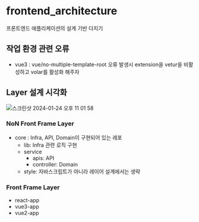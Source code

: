 # frontend_architecture
프론트엔드 애플리케이션의 설계 기반 다지기

## 작업 환경 관련 오류
- vue3 : vue/no-multiple-template-root 오류 발생시 extension을 vetur을 비활성하고 volar를 활성화 해주자

## Layer 설계 시각화

![스크린샷 2024-01-24 오후 11 01 58](https://github.com/deokyeong93/frontend_architecture/assets/66895208/b101216e-3d0f-4aa5-8f18-5d08ad42f50b)

### NoN Front Frame Layer
- core : Infra, API, Domain이 구현되어 있는 레포
  - lib: Infra 관련 로직 구현
  - service
    - apis: API
    - controller: Domain
  - style: 자바스크립트가 아니라 레이어 설계에서는 생략

### Front Frame Layer
- react-app
- vue3-app
- vue2-app
    
